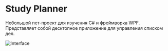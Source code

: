 # Study Planner

Небольшой пет-проект для изучения C# и фреймворка WPF. Представляет собой десктопное приложение для управления списком дел.

![Interface](https://user-images.githubusercontent.com/69422774/189490122-08a8c102-ebfa-4362-8659-6d933e2c1626.png)
